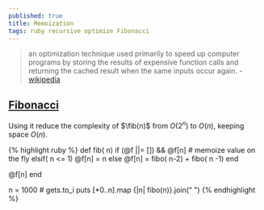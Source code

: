 ```yaml
---
published: true
title: Memoization
tags: ruby recursive optimize Fibonacci
---
```

> an optimization technique used primarily to speed up computer programs by storing the results of expensive function calls and returning the cached result when the same inputs occur again. - [wikipedia](https://fr.wikipedia.org/wiki/M%C3%A9mo%C3%AFsation)

## [Fibonacci](https://fr.wikipedia.org/wiki/Suite_de_Fibonacci#Algorithme_r%C3%A9cursif_na%C3%AFf)

Using it reduce the complexity of $\fib(n)$ from $O(2^n)$ to $O(n)$, keeping space $O(n)$.

{% highlight ruby %}
def fib( n)
   if (@f ||= []) && @f[n]      # memoize value on the fly
   elsif( n <= 1)
        @f[n] = n
   else 
        @f[n] = fibo( n-2) + fibo( n -1)
   end

   @f[n]
end

n = 1000 # gets.to_i
puts [*0..n].map {|n| fibo(n)}.join(" ")
{% endhighlight %}
